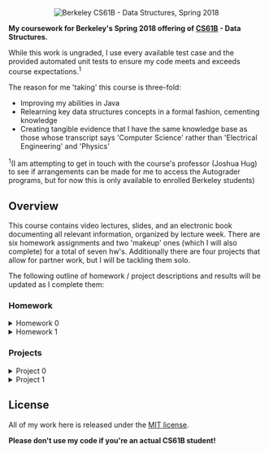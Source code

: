 <p align="center">
  <img src="http://www.mpm-dredge.eu/images/logo_UniversityOfCaliforniaBerkeley.png" alt="Berkeley CS61B - Data Structures, Spring 2018">
</p>

__My coursework for Berkeley's Spring 2018 offering of [CS61B](http://sp18.datastructur.es/index.html) - Data Structures.__

While this work is ungraded, I use every available test case and the provided
automated unit tests to ensure my code meets and exceeds course expectations.<sup>1</sup>

The reason for me 'taking' this course is three-fold:

* Improving my abilities in Java
* Relearning key data structures concepts in a formal fashion, cementing
  knowledge
* Creating tangible evidence that I have the same knowledge base as
  those whose transcript says 'Computer Science' rather than 'Electrical
  Engineering' and 'Physics'

<sup>1</sup>(I am attempting to get in touch with the course's professor (Joshua Hug) to see
if arrangements can be made for me to access the Autograder programs, but for
now this is only available to enrolled Berkeley students)

## Overview

This course contains video lectures, slides, and an electronic book documenting
all relevant information, organized by lecture week.  There are six homework
assignments and two 'makeup' ones (which I will also complete) for a total of
seven hw's.  Additionally there are four projects that allow for partner work,
but I will be tackling them solo.

The following outline of homework / project descriptions and results will be updated as I complete them:

### Homework

<details><summary>Homework 0</summary>
  
* Quick review of git, OOP, and introduction to Java syntax / ideologies
* Playing with simple Java programs - classes, methods, arrays, objects, you name it
* Having fun setting up NeoVim to run asynchronously alongside Sublime Text 3
  to achieve [actual vim usage within Sublime!](https://github.com/lunixbochs/ActualVim)
  
</details>

<details><summary>Homework 1</summary>
  
  coming soon!
  
</details>

### Projects

<details><summary>Project 0</summary>
  
* Used [StdDraw library from Princeton](https://introcs.cs.princeton.edu/java/stdlib/javadoc/StdDraw.html)
to implement a simple gravitation sandbox
* Read in starting positions, velocities, masses, and image file names to
  create a dynamic simulation of the motion of massive bodies
* (Coming Soon): Extended to include elastic collisions, mouse interactions to drag bodies and
  instantiate new bodies, and audio output

Example of a snapshot of our solar system running:
```shell
java NBody 157788000.0 50000.0 data/planets.txt
```
![Planet_Demo](https://i.imgur.com/CJ5FzWu.gif)

[Starman](https://www.wikiwand.com/en/Elon_Musk%27s_Tesla_Roadster) being launched into orbit towards Mars:
```shell
java NBody 157788000.0 50000.0 data/starman.txt
```
<img src="/gifs/proj0/starman.gif?raw=true" width="500px">

And since we all know the earth is really flat...
```shell
java NBody 157788000.0 50000.0 data/flat-earth.txt
```
![Flat_Earth](https://i.imgur.com/guN2HgF.gif)

</details>

<details><summary>Project 1</summary>
  
coming soon!

</details>

## License

All of my work here is released under the [MIT license](LICENSE.txt).

__Please don't use my code if you're an actual CS61B student!__

